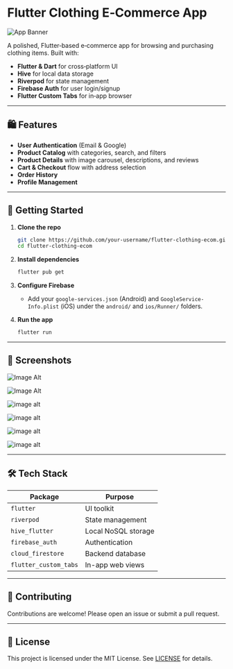 # Flutter Clothing E‑Commerce App

![App Banner](https://img.icons8.com/?size=100&id=5pu47piHKg1I&format=png&color=000000)

A polished, Flutter‑based e‑commerce app for browsing and purchasing clothing items. Built with:

* **Flutter & Dart** for cross‑platform UI
* **Hive** for local data storage
* **Riverpod** for state management
* **Firebase Auth** for user login/signup
* **Flutter Custom Tabs** for in‑app browser

---

## 🛍️ Features

* **User Authentication** (Email & Google)
* **Product Catalog** with categories, search, and filters
* **Product Details** with image carousel, descriptions, and reviews
* **Cart & Checkout** flow with address selection
* **Order History**
* **Profile Management**

---

## 🚀 Getting Started

1. **Clone the repo**

   ```bash
   git clone https://github.com/your-username/flutter-clothing-ecom.git
   cd flutter-clothing-ecom
   ```

2. **Install dependencies**

   ```bash
   flutter pub get
   ```

3. **Configure Firebase**

   * Add your `google-services.json` (Android) and `GoogleService-Info.plist` (iOS) under the `android/` and `ios/Runner/` folders.

4. **Run the app**

   ```bash
   flutter run
   ```

---

## 📸 Screenshots

![Image Alt](https://github.com/QambarOfficial/clothing_ecom_app_flutter/blob/8a518616a10c79c509e55bea0b8dd684540af27f/screenshots/Screenshot_20250609_114246.png)

![Image Alt](https://github.com/QambarOfficial/clothing_ecom_app_flutter/blob/8a518616a10c79c509e55bea0b8dd684540af27f/screenshots/Screenshot_20250609_114318.png)

![image alt](https://github.com/QambarOfficial/clothing_ecom_app_flutter/blob/8a518616a10c79c509e55bea0b8dd684540af27f/screenshots/Screenshot_20250609_114339.png)

![image alt](https://github.com/QambarOfficial/clothing_ecom_app_flutter/blob/8a518616a10c79c509e55bea0b8dd684540af27f/screenshots/Screenshot_20250609_114356.png)

![image alt](https://github.com/QambarOfficial/clothing_ecom_app_flutter/blob/8a518616a10c79c509e55bea0b8dd684540af27f/screenshots/Screenshot_20250609_115649.png)

![image alt](https://github.com/QambarOfficial/clothing_ecom_app_flutter/blob/8a518616a10c79c509e55bea0b8dd684540af27f/screenshots/Screenshot_20250609_115704.png)



---

## 🛠️ Tech Stack

| Package               | Purpose             |
| --------------------- | ------------------- |
| `flutter`             | UI toolkit          |
| `riverpod`            | State management    |
| `hive_flutter`        | Local NoSQL storage |
| `firebase_auth`       | Authentication      |
| `cloud_firestore`     | Backend database    |
| `flutter_custom_tabs` | In-app web views    |

---

## 🤝 Contributing

Contributions are welcome! Please open an issue or submit a pull request.

---

## 📄 License

This project is licensed under the MIT License. See [LICENSE](LICENSE) for details.
